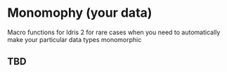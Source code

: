 <!-- idris
module README

import Language.Data.Monomorphy
-->

# Monomophy (your data)

Macro functions for Idris 2 for rare cases when you need to automatically make your particular data types monomorphic

## TBD
